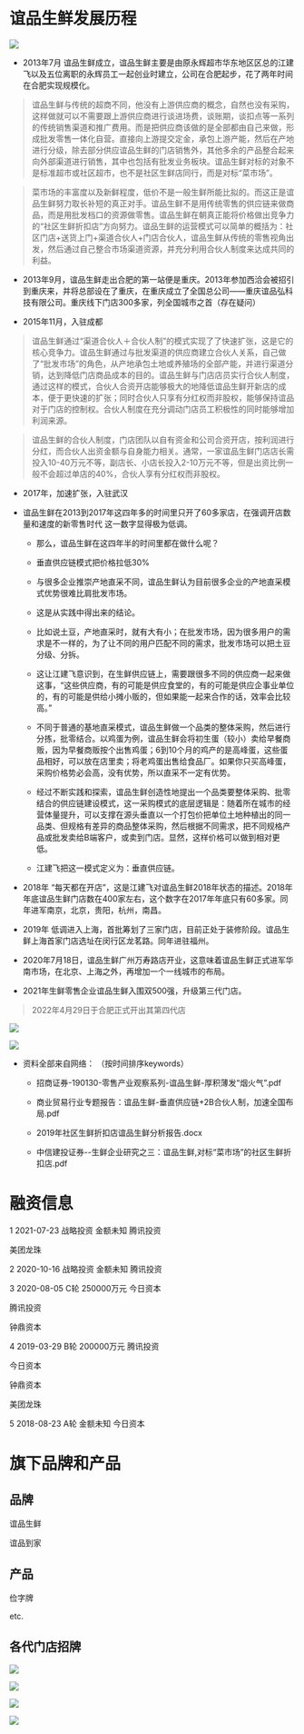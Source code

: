 # 谊品生鲜发展历程


![](https://gitee.com/GaloisFields/WORKFLOWS4COMPANY/raw/master/resources/pic/about/谊品全国门店图1.jpeg)

- 2013年7月  谊品生鲜成立，谊品生鲜主要是由原永辉超市华东地区区总的江建飞以及五位离职的永辉员工一起创业时建立，公司在合肥起步，花了两年时间在合肥实现规模化。

> 谊品生鲜与传统的超商不同，他没有上游供应商的概念，自然也没有采购，这样做就可以不需要跟上游供应商进行谈进场费，谈账期，谈扣点等一系列的传统销售渠道和推广费用。而是把供应商该做的是全部都由自己来做，形成批发零售一体化自营。直接向上游提交定金，承包上游产能，然后在产地进行分级，除去部分供应谊品生鲜的门店销售外，其他多余的产品整合起来向外部渠道进行销售，其中也包括有批发业务板块。谊品生鲜对标的对象不是标准超市或社区超市，也不是社区生鲜店同行，而是对标“菜市场”。

> 菜市场的丰富度以及新鲜程度，低价不是一般生鲜所能比拟的。而这正是谊品生鲜努力取长补短的真正对手。谊品生鲜不是用传统零售的供应链来做商品，而是用批发档口的资源做零售。谊品生鲜在朝真正能将价格做出竞争力的“社区生鲜折扣店”方向努力。谊品生鲜的运营模式可以简单的概括为：社区门店+送货上门+渠道合伙人+门店合伙人，谊品生鲜从传统的零售视角出发，然后通过自己整合市场渠道资源，并充分利用合伙人制度来达成共同的利益。

- 2013年9月，谊品生鲜走出合肥的第一站便是重庆。2013年参加西洽会被招引到重庆来，并将总部设在了重庆，在重庆成立了全国总公司——重庆谊品弘科技有限公司。重庆线下门店300多家，列全国城市之首（存在疑问）

- 2015年11月，入驻成都

> 谊品生鲜通过“渠道合伙人＋合伙人制”的模式实现了了快速扩张，这是它的核心竞争力。谊品生鲜通过与批发渠道的供应商建立合伙人关系，自己做了“批发市场”的角色，从产地承包土地或养殖场的全部产能，并进行渠道分销，达到降低门店商品成本的目的。谊品生鲜与门店店员实行合伙人制度，通过这样的模式，合伙人合资开店能够极大的地降低谊品生鲜开新店的成本，便于更快速的扩张；同时合伙人只享有分红权而非股权，能够保持谊品对于门店的控制权。合伙人制度在充分调动门店员工积极性的同时能够增加利润来源。

> 谊品生鲜的合伙人制度，门店团队以自有资金和公司合资开店，按利润进行分红，而合伙人出资金额与自身能力相关。通常，一家谊品生鲜门店店长需投入10-40万元不等，副店长、小店长投入2-10万元不等，但是出资比例一般不会超过单店的40%，合伙人享有分红权而非股权。




- 2017年，加速扩张，入驻武汉

- 谊品生鲜在2013到2017年这四年多的时间里只开了60多家店，在强调开店数量和速度的新零售时代 这一数字显得极为低调。

	- 那么，谊品生鲜在这四年半的时间里都在做什么呢？

	- 垂直供应链模式把价格拉低30%

	- 与很多企业推崇产地直采不同，谊品生鲜认为目前很多企业的产地直采模式优势很难比肩批发市场。

	- 这是从实践中得出来的结论。

	- 比如说土豆，产地直采时，就有大有小；在批发市场，因为很多用户的需求是不一样的，为了让不同的用户匹配不同的需求，批发市场可以把土豆分级、分拆。

	- 这让江建飞意识到，在生鲜供应链上，需要跟很多不同的供应商一起来做这事，“这些供应商，有的可能是供应食堂的，有的可能是供应企事业单位的，有的可能是供给小摊小贩的，但如果能一起来合作的话，效率会比较高。”

	- 不同于普通的基地直采模式，谊品生鲜做一个品类的整体采购，然后进行分拣，批零结合。以鸡蛋为例，谊品生鲜会将初生蛋（较小）卖给早餐商贩，因为早餐商贩按个出售鸡蛋；6到10个月的鸡产的是高峰蛋，这些蛋品相好，可以放在店里卖；将老鸡蛋出售给食品厂。如果你只买高峰蛋，采购价格势必会高，没有优势，所以直采不一定有优势。

	- 经过不断实践和探索，谊品生鲜创造性地提出一个品类要整体采购、批零结合的供应链建设模式，这一采购模式的底层逻辑是：随着所在城市的经营体量提升，可以支撑在源头垂直以一个打包价把单位土地种植出的同一品类、但规格有差异的商品整体采购，然后根据不同需求，把不同规格产品或批发卖给B端客户，或卖到门店。显然，这样价格可以做到相对更低。

	- 江建飞把这一模式定义为：垂直供应链。



- 2018年   “每天都在开店”，这是江建飞对谊品生鲜2018年状态的描述。2018年年底谊品生鲜门店数在400家左右，这个数字在2017年年底只有60多家。同年进军南京，北京，贵阳，杭州，南昌。

- 2019年   低调进入上海，首批筹划了三家门店，目前正处于装修阶段。谊品生鲜上海首家门店选址在闵行区龙茗路。同年进驻福州。

- 2020年7月18日，谊品生鲜广州万寿路店开业，这意味着谊品生鲜正式进军华南市场，在北京、上海之外，再增加一个一线城市的布局。

- 2021年生鲜零售企业谊品生鲜入围双500强，升级第三代门店。

>  2022年4月29日于合肥正式开出其第四代店

![](https://gitee.com/GaloisFields/WORKFLOWS4COMPANY/raw/master/resources/pic/about/谊品全国门店图2.jpeg)



![](https://gitee.com/GaloisFields/WORKFLOWS4COMPANY/raw/master/resources/pic/about/谊品发展历程2.png)

- 资料全部来自网络：
（按时间排序keywords）

	- 招商证券-190130-零售产业观察系列-谊品生鲜-厚积薄发“烟火气”.pdf

	- 商业贸易行业专题报告：谊品生鲜-垂直供应链+2B合伙人制，加速全国布局.pdf

	- 2019年社区生鲜折扣店谊品生鲜分析报告.docx

	- 中信建投证券--生鲜企业研究之三：谊品生鲜,对标“菜市场”的社区生鲜折扣店.pdf


# 融资信息

1	2021-07-23	战略投资	金额未知
腾讯投资

美团龙珠

2	2020-10-16	战略投资	金额未知
腾讯投资

3	2020-08-05	C轮	250000万元
今日资本

腾讯投资

钟鼎资本

4	2019-03-29	B轮	200000万元
腾讯投资

今日资本

钟鼎资本

美团龙珠

5	2018-08-23	A轮	金额未知
今日资本


# 旗下品牌和产品

## 品牌

谊品生鲜

谊品到家

## 产品

俭字牌

etc.

## 各代门店招牌

![](https://gitee.com/GaloisFields/WORKFLOWS4COMPANY/raw/master/resources/pic/about/门头1代.jpeg)


![](https://gitee.com/GaloisFields/WORKFLOWS4COMPANY/raw/master/resources/pic/about/门头2代.jpeg)


![](https://gitee.com/GaloisFields/WORKFLOWS4COMPANY/raw/master/resources/pic/about/门头3代.jpeg)



![](https://gitee.com/GaloisFields/WORKFLOWS4COMPANY/raw/master/resources/pic/about/门头4代.jpeg)
